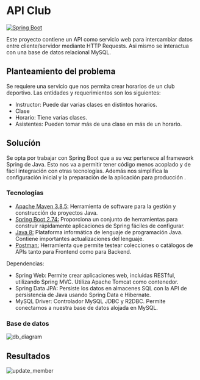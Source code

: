 # API Club

[![Spring Boot](https://img.shields.io/badge/SpringBoot-v2.74-success?style=for-the-badge&logo=springboot)](https://spring.io/)

Este proyecto contiene un API como servicio web para intercambiar datos entre cliente/servidor mediante HTTP Requests. Asi mismo se interactua con una base de datos relacional MySQL.

## Planteamiento del problema

Se requiere una servicio que nos permita crear horarios de un club deportivo. Las entidades y requerimientos son los siguientes:
- Instructor: Puede dar varias clases en distintos horarios.
- Clase
- Horario: Tiene varias clases.
- Asistentes: Pueden tomar más de una clase en más de un horario.

## Solucíón

Se opta por trabajar con Spring Boot que a su vez pertenece al framework Spring de Java. Esto nos va a permitir tener código menos acoplado y de fácil integración con otras tecnologías. Además nos simplifica la configuración inicial y la preparación de la aplicación para producción .

### Tecnologías
 
- [Apache Maven 3.8.5:](https://maven.apache.org/) Herramienta de software para la gestión y construcción de proyectos Java.
- [Spring Boot 2.74:](https://spring.io/) Proporciona un conjunto de herramientas para construir rápidamente aplicaciones de Spring fáciles de configurar.
- [Java 8:](https://www.java.com/es/) Plataforma informática de lenguaje de programación Java. Contiene importantes actualizaciones del lenguaje.
- [Postman:](https://www.postman.com/) Herramienta que permite testear colecciones o catálogos de APIs tanto para Frontend como para Backend.

Dependencias:

- Spring Web: Permite crear aplicaciones web, incluidas RESTful, utilizando Spring MVC. Utiliza Apache Tomcat como contenedor.
- Spring Data JPA: Persiste los datos en almacenes SQL con la API de persistencia de Java usando Spring Data e Hibernate.
- MySQL Driver: Controlador MySQL JDBC y R2DBC. Permite conectarnos a nuestra base de datos alojada en MySQL.

### Base de datos

![db_diagram](https://user-images.githubusercontent.com/61515833/193292873-8d7e46f8-49a9-4f07-baaf-a0fb2f542e57.png)

## Resultados

![update_member](https://user-images.githubusercontent.com/61515833/193293626-f4f96d08-39e9-40bc-bdb1-46f807e05012.gif)
